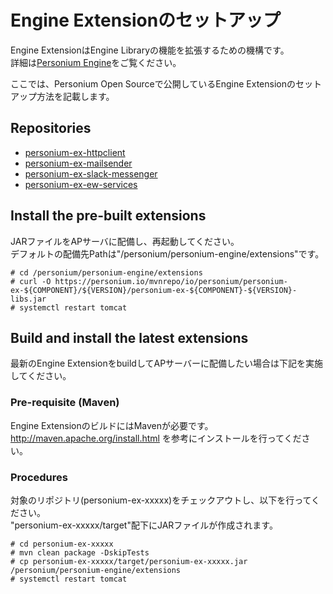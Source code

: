 # Engine Extensionのセットアップ
Engine ExtensionはEngine Libraryの機能を拡張するための機構です。  
詳細は[Personium Engine](../app-developer/Personium-Engine.md)をご覧ください。  

ここでは、Personium Open Sourceで公開しているEngine Extensionのセットアップ方法を記載します。  

## Repositories
* [personium-ex-httpclient](https://github.com/personium/personium-ex-httpclient)
* [personium-ex-mailsender](https://github.com/personium/personium-ex-mailsender)
* [personium-ex-slack-messenger](https://github.com/personium/personium-ex-slack-messenger)
* [personium-ex-ew-services](https://github.com/personium/personium-ex-ew-services)

## Install the pre-built extensions  
JARファイルをAPサーバに配備し、再起動してください。  
デフォルトの配備先Pathは"/personium/personium-engine/extensions"です。  
```
# cd /personium/personium-engine/extensions
# curl -O https://personium.io/mvnrepo/io/personium/personium-ex-${COMPONENT}/${VERSION}/personium-ex-${COMPONENT}-${VERSION}-libs.jar
# systemctl restart tomcat
```

## Build and install the latest extensions  
最新のEngine ExtensionをbuildしてAPサーバーに配備したい場合は下記を実施してください。

### Pre-requisite (Maven)  
Engine ExtensionのビルドにはMavenが必要です。  
http://maven.apache.org/install.html を参考にインストールを行ってください。  

### Procedures  
対象のリポジトリ(personium-ex-xxxxx)をチェックアウトし、以下を行ってください。  
"personium-ex-xxxxx/target"配下にJARファイルが作成されます。  
```
# cd personium-ex-xxxxx
# mvn clean package -DskipTests
# cp personium-ex-xxxxx/target/personium-ex-xxxxx.jar /personium/personium-engine/extensions
# systemctl restart tomcat
```
